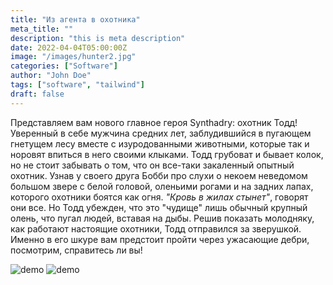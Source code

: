 ```yaml
---
title: "Из агента в охотника"
meta_title: ""
description: "this is meta description"
date: 2022-04-04T05:00:00Z
image: "/images/hunter2.jpg"
categories: ["Software"]
author: "John Doe"
tags: ["software", "tailwind"]
draft: false
---
```

Представляем вам нового главное героя Synthadry: охотник Тодд! Уверенный в себе мужчина средних лет, заблудившийся в пугающем гнетущем лесу вместе с изуродованными животными, которые так и норовят впиться в него своими клыками. Тодд грубоват и бывает колок, но не стоит забывать о том, что он все-таки закаленный опытный охотник. Узнав у своего друга Бобби про слухи о некоем неведомом большом звере с белой головой, оленьими рогами и на задних лапах, которого охотники боятся как огня. *"Кровь в жилах стынет"*, говорят они все. Но Тодд убежден, что это "чудище" лишь обычный крупный олень, что пугал людей, вставая на дыбы. Решив показать молодняку, как работают настоящие охотники, Тодд отправился за зверушкой. Именно в его шкуре вам предстоит пройти через ужасающие дебри, посмотрим, справитесь ли вы!

<img src="/images/hunter1.jpg" alt="demo" class="img-responsive">
<img src="/images/hunter2.jpg" alt="demo" class="img-responsive">